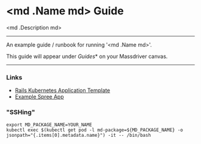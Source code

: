 # <md .Name md> Guide

<md .Description md>

---

An example guide / runbook for running '<md .Name md>'.

This guide will appear under *Guides** on your Massdriver canvas.

---

### Links

* [Rails Kubernetes Application Template](https://github.com/massdriver-cloud/application-templates/tree/main/rails-kubernetes)
* [Example Spree App](https://github.com/massdriver-cloud/application-examples/tree/main/k8s/rails-spree)

### "SSHing"

```shell
export MD_PACKAGE_NAME=YOUR_NAME
kubectl exec $(kubectl get pod -l md-package=${MD_PACKAGE_NAME} -o jsonpath="{.items[0].metadata.name}") -it -- /bin/bash
```
